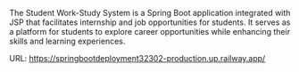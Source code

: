 The Student Work-Study System is a Spring Boot application integrated with JSP that facilitates internship and job opportunities for students. It serves as a platform for students to explore career opportunities while enhancing their skills and learning experiences.

URL: https://springbootdeployment32302-production.up.railway.app/
